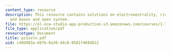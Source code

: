 ```yaml
---
content_type: resource
description: This resource contains solutions on electroneutrality, river water, acids
  and bases and open system.
file: https://ol-ocw-studio-app-production.s3.amazonaws.com/courses/1-76-aquatic-chemistry-fall-2005/c40d983a667b0a3044c80581f469d812_ps1soln.pdf
file_type: application/pdf
resourcetype: Document
title: ps1soln.pdf
uid: c40d983a-667b-0a30-44c8-0581f469d812
---
```


